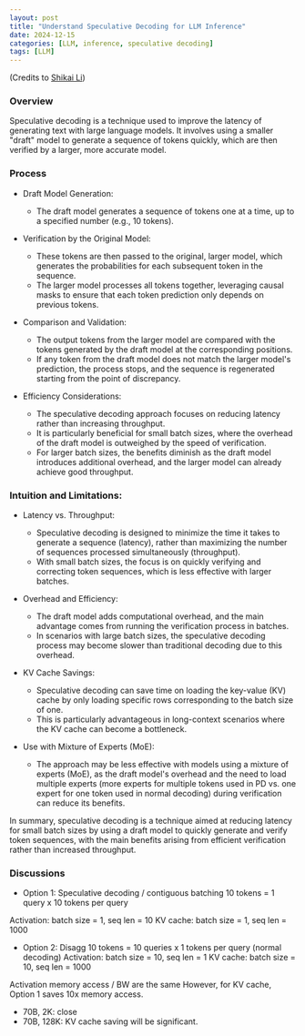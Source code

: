 ```yaml
---
layout: post
title: "Understand Speculative Decoding for LLM Inference"
date: 2024-12-15
categories: [LLM, inference, speculative decoding]
tags: [LLM]
---
```


(Credits to [Shikai Li](https://levendlee.com/))

### Overview
Speculative decoding is a technique used to improve the latency of generating text with large language models. It involves using a smaller "draft" model to generate a sequence of tokens quickly, which are then verified by a larger, more accurate model.

### Process
- Draft Model Generation:
    - The draft model generates a sequence of tokens one at a time, up to a specified number (e.g., 10 tokens).

- Verification by the Original Model:
    - These tokens are then passed to the original, larger model, which generates the probabilities for each subsequent token in the sequence.
    - The larger model processes all tokens together, leveraging causal masks to ensure that each token prediction only depends on previous tokens.

- Comparison and Validation:
    - The output tokens from the larger model are compared with the tokens generated by the draft model at the corresponding positions.
    - If any token from the draft model does not match the larger model's prediction, the process stops, and the sequence is regenerated starting from the point of discrepancy.

- Efficiency Considerations:
    - The speculative decoding approach focuses on reducing latency rather than increasing throughput.
    - It is particularly beneficial for small batch sizes, where the overhead of the draft model is outweighed by the speed of verification.
    - For larger batch sizes, the benefits diminish as the draft model introduces additional overhead, and the larger model can already achieve good throughput.

### Intuition and Limitations:

- Latency vs. Throughput:
    - Speculative decoding is designed to minimize the time it takes to generate a sequence (latency), rather than maximizing the number of sequences processed simultaneously (throughput).
    - With small batch sizes, the focus is on quickly verifying and correcting token sequences, which is less effective with larger batches.

- Overhead and Efficiency:
    - The draft model adds computational overhead, and the main advantage comes from running the verification process in batches.
    - In scenarios with large batch sizes, the speculative decoding process may become slower than traditional decoding due to this overhead.

- KV Cache Savings:
    - Speculative decoding can save time on loading the key-value (KV) cache by only loading specific rows corresponding to the batch size of one.
    - This is particularly advantageous in long-context scenarios where the KV cache can become a bottleneck.

- Use with Mixture of Experts (MoE):
    - The approach may be less effective with models using a mixture of experts (MoE), as the draft model's overhead and the need to load multiple experts (more experts for multiple tokens used in PD vs. one expert for one token used in normal decoding) during verification can reduce its benefits.

In summary, speculative decoding is a technique aimed at reducing latency for small batch sizes by using a draft model to quickly generate and verify token sequences, with the main benefits arising from efficient verification rather than increased throughput.


### Discussions

- Option 1: Speculative decoding / contiguous batching
10 tokens = 1 query x 10 tokens per query

Activation: batch size = 1, seq len = 10
KV cache: batch size = 1, seq len = 1000


- Option 2: Disagg
10 tokens = 10 queries x 1 tokens per query (normal decoding)
Activation: batch size = 10, seq len = 1
KV cache: batch size = 10, seq len = 1000

Activation memory access / BW are the same
However, for KV cache, Option 1 saves 10x memory access.

- 70B, 2K: close
- 70B, 128K: KV cache saving will be significant.

